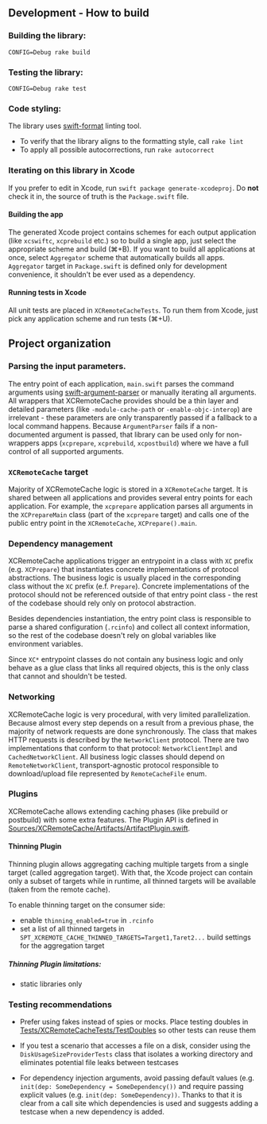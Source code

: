 ## Development - How to build

### Building the library:

`CONFIG=Debug rake build`

### Testing the library:

`CONFIG=Debug rake test`

### Code styling:

The library uses [swift-format](https://github.com/apple/swift-format) linting tool.

* To verify that the library aligns to the formatting style, call `rake lint`
* To apply all possible autocorrections, run `rake autocorrect`

### Iterating on this library in Xcode

If you prefer to edit in Xcode, run `swift package generate-xcodeproj`. Do **not** check it in, the source of truth is the `Package.swift` file.

#### Building the app

The generated Xcode project contains schemes for each output application (like `xcswiftc`, `xcprebuild` etc.) so to build a single app, just select the appropriate scheme and build (⌘+B). If you want to build all applications at once, select `Aggregator` scheme that automatically builds all apps. `Aggregator` target in `Package.swift` is defined only for development convenience, it shouldn't be ever used as a dependency.   

#### Running tests in Xcode

All unit tests are placed in `XCRemoteCacheTests`. To run them from Xcode, just pick any application scheme and run tests (⌘+U).   

## Project organization

### Parsing the input parameters.

The entry point of each application, `main.swift` parses the command arguments using [swift-argument-parser](https://github.com/apple/swift-argument-parser) or manually iterating all arguments. All wrappers that XCRemoteCache provides should be a thin layer and detailed parameters (like `-module-cache-path` or `-enable-objc-interop`) are irrelevant - these parameters are only transparently passed if a fallback to a local command happens. Because `ArgumentParser` fails if a non-documented argument is passed, that library can be used only for non-wrappers apps (`xcprepare`, `xcprebuild`, `xcpostbuild`) where we have a full control of all supported arguments.

### `XCRemoteCache` target

Majority of XCRemoteCache logic is stored in a `XCRemoteCache` target. It is shared between all applications and provides several entry points for each application. For example, the `xcprepare` application parses all arguments in the `XCPrepareMain` class (part of the `xcprepare` target) and calls one of the public entry point in the `XCRemoteCache`, `XCPrepare().main`. 

### Dependency management

XCRemoteCache applications trigger an entrypoint in a class with `XC` prefix (e.g. `XCPrepare`) that instantiates concrete implementations of protocol abstractions. The business logic is usually placed in the corresponding class without the `XC` prefix (e.f. `Prepare`). Concrete implementations of the protocol should not be referenced outside of that entry point class - the rest of the codebase should rely only on protocol abstraction.

Besides dependencies instantiation, the entry point class is responsible to parse a shared configuration (`.rcinfo`) and collect all context information, so the rest of the codebase doesn't rely on global variables like environment variables. 

Since `XC*` entrypoint classes do not contain any business logic and only behave as a glue class that links all required objects, this is the only class that cannot and shouldn't be tested.

### Networking

XCRemoteCache logic is very procedural, with very limited parallelization. Because almost every step depends on a result from a previous phase, the majority of network requests are done synchronously. The class that makes HTTP requests is described by the `NetworkClient` protocol. There are two implementations that conform to that protocol: `NetworkClientImpl` and `CachedNetworkClient`.
All business logic classes should depend on `RemoteNetworkClient`, transport-agnostic protocol responsible to download/upload file represented by `RemoteCacheFile` enum. 

### Plugins

XCRemoteCache allows extending caching phases (like prebuild or postbuild) with some extra features.  The Plugin API is defined in [Sources/XCRemoteCache/Artifacts/ArtifactPlugin.swift](../Sources/XCRemoteCache/Artifacts/ArtifactPlugin.swift). 

#### Thinning Plugin

Thinning plugin allows aggregating caching multiple targets from a single target (called aggregation target). With that, the Xcode project can contain only a subset of targets while in runtime, all thinned targets will be available (taken from the remote cache).

To enable thinning target on the consumer side:
* enable `thinning_enabled=true` in `.rcinfo`
* set a list of all thinned targets in `SPT_XCREMOTE_CACHE_THINNED_TARGETS=Target1,Taret2...` build settings for the aggregation target

##### Thinning Plugin limitations:

* static libraries only

### Testing recommendations

* Prefer using fakes instead of spies or mocks. Place testing doubles in [Tests/XCRemoteCacheTests/TestDoubles](../Tests/XCRemoteCacheTests/TestDoubles) so other tests can reuse them

* If you test a scenario that accesses a file on a disk, consider using the `DiskUsageSizeProviderTests` class that isolates a working directory and eliminates potential file leaks between testcases

* For dependency injection arguments, avoid passing default values (e.g. `init(dep: SomeDependency = SomeDependency())` and require passing explicit values (e.g. `init(dep: SomeDependency))`. Thanks to that it is clear from a call site which dependencies is used and suggests adding a testcase when a new dependency is added.
